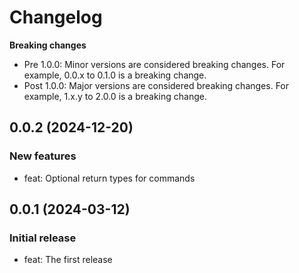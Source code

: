 # Changelog

**Breaking changes**

- Pre 1.0.0: Minor versions are considered breaking changes. For example, 0.0.x to 0.1.0 is a breaking change.
- Post 1.0.0: Major versions are considered breaking changes. For example, 1.x.y to 2.0.0 is a breaking change.

## 0.0.2 (2024-12-20)

### New features

- feat: Optional return types for commands

## 0.0.1 (2024-03-12)

### Initial release

- feat: The first release
